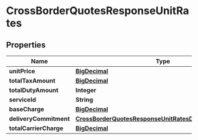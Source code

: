 

# CrossBorderQuotesResponseUnitRates

## Properties

Name | Type | Description | Notes
------------ | ------------- | ------------- | -------------
**unitPrice** | [**BigDecimal**](BigDecimal.md) |  |  [optional]
**totalTaxAmount** | [**BigDecimal**](BigDecimal.md) |  |  [optional]
**totalDutyAmount** | **Integer** |  |  [optional]
**serviceId** | **String** |  |  [optional]
**baseCharge** | [**BigDecimal**](BigDecimal.md) |  |  [optional]
**deliveryCommitment** | [**CrossBorderQuotesResponseUnitRatesDeliveryCommitment**](CrossBorderQuotesResponseUnitRatesDeliveryCommitment.md) |  |  [optional]
**totalCarrierCharge** | [**BigDecimal**](BigDecimal.md) |  |  [optional]



